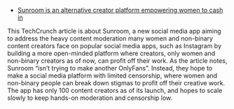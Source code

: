 * [Sunroom is an alternative creator platform empowering women to cash in](https://techcrunch.com/2022/02/02/sunroom-creator-platform-app-women/)

This TechCrunch article is about Sunroom, a new social media app aiming to address the
heavy content moderation many women and non-binary content creators face on popular social
media apps, such as Instagram by building a more open-minded platform where creators,
only women and non-binary creators as of now, can profit off their work. As the article
notes, Sunroom “isn’t trying to make another OnlyFans”. Instead, they hope to make a social
media platform with limited censorship, where women and non-binary people can break down
stigmas to profit off their creative work. The app has only 100 content creators as of its
launch, and hopes to scale slowly to keep hands-on moderation and censorship low.
